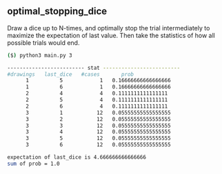 ## optimal_stopping_dice

Draw a dice up to N-times, and optimally stop the trial intermediately to maximize the expectation of last value. Then take the statistics of how all possible trials would end.

```bash
($) python3 main.py 3

------------------------- stat -------------------------
#drawings   last_dice   #cases       prob
      1          5            1   0.16666666666666666
      1          6            1   0.16666666666666666
      2          4            4   0.1111111111111111
      2          5            4   0.1111111111111111
      2          6            4   0.1111111111111111
      3          1           12   0.05555555555555555
      3          2           12   0.05555555555555555
      3          3           12   0.05555555555555555
      3          4           12   0.05555555555555555
      3          5           12   0.05555555555555555
      3          6           12   0.05555555555555555

expectation of last_dice is 4.666666666666666
sum of prob = 1.0
```

